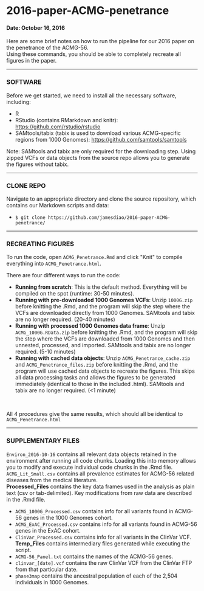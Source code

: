 # 2016-paper-ACMG-penetrance

#### Date: October 16, 2016

Here are some brief notes on how to run the pipeline for our 2016 paper on the penetrance of the ACMG-56. <br />
Using these commands, you should be able to completely recreate all figures in the paper.


-------------------------------------------------------------

### SOFTWARE

Before we get started, we need to install all the necessary software, including:

 - R <br />
 - RStudio (contains RMarkdown and knitr): https://github.com/rstudio/rstudio <br />
 - SAMtools/tabix (tabix is used to download various ACMG-specific regions from 1000 Genomes): https://github.com/samtools/samtools
 
Note: SAMtools and tabix are only required for the downloading step. Using zipped VCFs or data objects from the source repo allows you to generate the figures without tabix. 
 
-------------------------------------------------------------

### CLONE REPO

Navigate to an appropriate directory and clone the source repository, which contains our Markdown scripts and data: <br />
- `$ git clone https://github.com/jamesdiao/2016-paper-ACMG-penetrance/`


-------------------------------------------------------------

### RECREATING FIGURES

To run the code, open `ACMG_Penetrance.Rmd` and click "Knit" to compile everything into `ACMG_Penetrance.html`. 

There are four different ways to run the code: <br />
 - **Running from scratch**: This is the default method. Everything will be compiled on the spot (runtime: 30-50 minutes). <br />
 - **Running with pre-downloaded 1000 Genomes VCFs**: Unzip `1000G.zip` before knitting the .Rmd, and the program will skip the step where the VCFs are downloaded directly from 1000 Genomes. SAMtools and tabix are no longer required. (20-40 minutes) <br />
 - **Running with processed 1000 Genomes data frame**: Unzip `ACMG_1000G.RData.zip` before knitting the .Rmd, and the program will skip the step where the VCFs are downloaded from 1000 Genomes and then unnested, processed, and imported. SAMtools and tabix are no longer required. (5-10 minutes) <br />
 - **Running with cached data objects**: Unzip `ACMG_Penetrance_cache.zip` and `ACMG_Penetrance_files.zip` before knitting the .Rmd, and the program will use cached data objects to recreate the figures. This skips all data processing tasks and allows the figures to be generated immediately (identical to those in the included .html). SAMtools and tabix are no longer required. (<1 minute) <br />
<br />

All 4 procedures give the same results, which should all be identical to `ACMG_Penetrance.html`


-------------------------------------------------------------
### SUPPLEMENTARY FILES 
`Environ_2016-10-16` contains all relevant data objects retained in the environment after running all code chunks. Loading this into memory allows you to modify and execute individual code chunks in the .Rmd file. <br />
`ACMG_Lit_Small.csv` contains all prevalence estimates for ACMG-56 related diseases from the medical literature. <br />
**Processed_Files** contains the key data frames used in the analysis as plain text (csv or tab-delimited). Key modifications from raw data are described in the .Rmd file. <br />
- `ACMG_1000G_Processed.csv` contains info for all variants found in ACMG-56 genes in the 1000 Genomes cohort. <br />
- `ACMG_ExAC_Processed.csv` contains info for all variants found in ACMG-56 genes in the ExAC cohort. <br />
- `ClinVar_Processed.csv` contains info for all variants in the ClinVar VCF. <br />
**Temp_Files** contains intermediary files generated while executing the script. <br />
- `ACMG-56_Panel.txt` contains the names of the ACMG-56 genes. <br />
- `clinvar_[date].vcf` contains the raw ClinVar VCF from the ClinVar FTP from that particular date. <br />
- `phase3map` contains the ancestral population of each of the 2,504 individuals in 1000 Genomes. <br />

<br />
<br />
<br />


